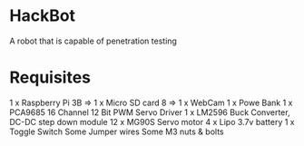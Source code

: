 # HackBot
A robot that is capable of penetration testing

# Requisites
1 x Raspberry Pi 3B =>
1 x Micro SD card 8 =>
1 x WebCam
1 x Powe Bank
1 x PCA9685 16 Channel 12 Bit PWM Servo Driver
1 x LM2596 Buck Converter, DC-DC step down module
12 x MG90S Servo motor
4 x Lipo 3.7v battery
1 x Toggle Switch
Some Jumper wires
Some M3 nuts & bolts
